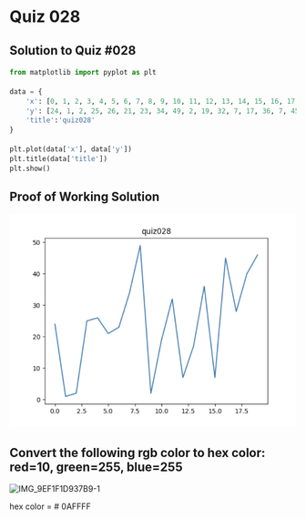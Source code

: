 # Quiz 028

## Solution to Quiz #028

```.py
from matplotlib import pyplot as plt

data = {
    'x': [0, 1, 2, 3, 4, 5, 6, 7, 8, 9, 10, 11, 12, 13, 14, 15, 16, 17, 18, 19],
    'y': [24, 1, 2, 25, 26, 21, 23, 34, 49, 2, 19, 32, 7, 17, 36, 7, 45, 28, 40, 46],
    'title':'quiz028'
}

plt.plot(data['x'], data['y'])
plt.title(data['title'])
plt.show()
```

## Proof of Working Solution 

![](quiz028trial.png)

## Convert the following rgb color to hex color: red=10, green=255, blue=255

![IMG_9EF1F1D937B9-1](https://user-images.githubusercontent.com/111893043/207752384-695d77b7-866d-4925-9a99-1d0dd39bde83.jpeg)

hex color = # 0AFFFF

